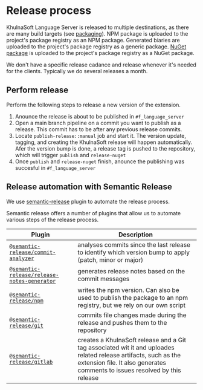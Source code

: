 # Release process

KhulnaSoft Language Server is released to multiple destinations, as there are many build targets (see [packaging](packaging.md)).
NPM package is uploaded to the project's package registry as an NPM package.
Generated biaries are uploaded to the project's package registry as a generic package.
[NuGet package](nuget_packages.md) is uploaded to the project's package registry as a NuGet package.

We don't have a specific release cadance and release whenever it's needed for the clients. Typically we do several releases a month.

## Perform release

Perform the following steps to release a new version of the extension.

1. Anounce the release is about to be published in `#f_language_server`
1. Open a main branch pipeline on a commit you want to publish as a release. This commit has to be after any previous release commits.
1. Locate `publish-release::manual` job and start it. The version update, tagging, and creating the KhulnaSoft release will happen automatically. Afer the version bump is done, a release tag is pushed to the repository, which will trigger `publish` and `release-nuget`
1. Once `publish` and `release-nuget` finish, anounce the publishing was succesful in `#f_language_server`

## Release automation with Semantic Release

We use [semantic-release](https://github.com/semantic-release/semantic-release) plugin to automate the release process.

Semantic release offers a number of plugins that allow us to automate various steps of the release process.

| Plugin                                                                                                     | Description                                                                                                                                        |
| ---------------------------------------------------------------------------------------------------------- | -------------------------------------------------------------------------------------------------------------------------------------------------- |
| [`@semantic-release/commit-analyzer`](https://github.com/semantic-release/commit-analyzer)                 | analyses commits since the last release to identify which version bump to apply (patch, minor or major)                                            |
| [`@semantic-release/release-notes-generator`](https://github.com/semantic-release/release-notes-generator) | generates release notes based on the commit messages                                                                                               |
| [`@semantic-release/npm`](https://github.com/semantic-release/npm)                                         | writes the npm version. Can also be used to publish the package to an npm registry, but we rely on our own script                                                                 |
| [`@semantic-release/git`](https://github.com/semantic-release/git)                                         | commits file changes made during the release and pushes them to the repository                                                                     |
| [`@semantic-release/gitlab`](https://github.com/semantic-release/gitlab)                                   | creates a KhulnaSoft release and a Git tag associated wit it and uploades related release artifacts, such as the extension file. It also generates comments to issues resolved by this release                                                        |
